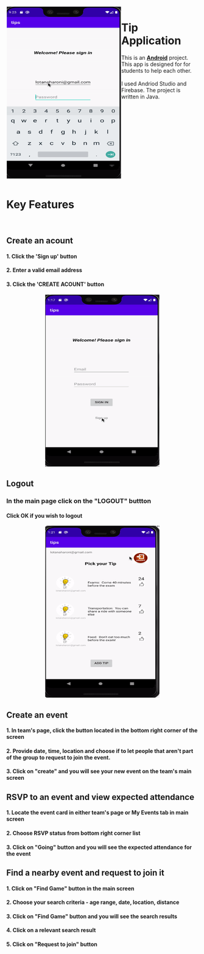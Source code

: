 <img src="https://github.com/lotanaharoni/Tip-Application/blob/main/images/APP.gif?raw=true" align="left" width = 300px height = 450px  hspace="1" vspace="1"/>

# Tip Application


This is an [**Android**](https://developer.android.com) project. This app is designed for for students to help each other.
<br><br>
I used Andriod Studio and Firebase. The project is written in Java.

<br><br><br><br><br><br><br><br><br><br><br><br>

# Key Features
<br>

## Create an acount
#### 1. Click the 'Sign up' button
#### 2. Enter a valid email address
#### 3. Click the 'CREATE ACOUNT' button
<p align="center">
<img src="https://github.com/lotanaharoni/Tip-Application/blob/main/images/Tip_create_acount.gif?raw=true" width = 300px height =450px/>
</p>

## Logout
### In the main page click on the "LOGOUT" buttton
#### Click OK if you wish to logout
<p align="center">
<img src="https://github.com/lotanaharoni/Tip-Application/blob/main/images/Tip_logout.gif?raw=true" width = 300px height =450px/>
</p>

## Create an event
#### 1. In team's page, click the button located in the bottom right corner of the screen
#### 2. Provide date, time, location and choose if to let people that aren't part of the group to request to join the event.
#### 3. Click on "create" and you will see your new event on the team's main screen
<p align="center">
</p>

## RSVP to an event and view expected attendance
#### 1. Locate the event card in either team's page or My Events tab in main screen
#### 2. Choose RSVP status from bottom right corner list
#### 3. Click on "Going" button and you will see the expected attendance for the event
<p align="center">
</p>

## Find a nearby event and request to join it
#### 1. Click on "Find Game" button in the main screen
#### 2. Choose your search criteria - age range, date, location, distance
#### 3. Click on "Find Game" button and you will see the search results
#### 4. Click on a relevant search result
#### 5. Click on "Request to join" button
<p align="center">
</p>
